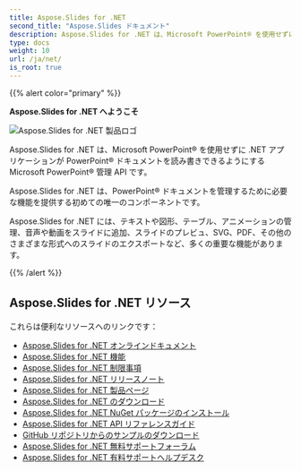 ```yaml
---
title: Aspose.Slides for .NET
second_title: "Aspose.Slides ドキュメント"
description: Aspose.Slides for .NET は、Microsoft PowerPoint® を使用せずに .NET アプリケーションが PowerPoint® ドキュメントを読み書きできるようにする Microsoft PowerPoint® 管理 API です。
type: docs
weight: 10
url: /ja/net/
is_root: true
---
```


{{% alert color="primary" %}}

**Aspose.Slides for .NET へようこそ**

![Aspose.Slides for .NET 製品ロゴ](home_1.png)

Aspose.Slides for .NET は、Microsoft PowerPoint® を使用せずに .NET アプリケーションが PowerPoint® ドキュメントを読み書きできるようにする Microsoft PowerPoint® 管理 API です。

Aspose.Slides for .NET は、PowerPoint® ドキュメントを管理するために必要な機能を提供する初めての唯一のコンポーネントです。

Aspose.Slides for .NET には、テキストや図形、テーブル、アニメーションの管理、音声や動画をスライドに追加、スライドのプレビュ、SVG、PDF、その他のさまざまな形式へのスライドのエクスポートなど、多くの重要な機能があります。

{{% /alert %}}

## Aspose.Slides for .NET リソース

これらは便利なリソースへのリンクです：

- [Aspose.Slides for .NET オンラインドキュメント](/slides/ja/net/)
- [Aspose.Slides for .NET 機能](/slides/ja/net/features-overview/)
- [Aspose.Slides for .NET 制限事項](/slides/ja/net/known-issues/)
- [Aspose.Slides for .NET リリースノート](https://releases.aspose.com/slides/net/release-notes/)
- [Aspose.Slides for .NET 製品ページ](https://products.aspose.com/slides/net/)
- [Aspose.Slides for .NET のダウンロード](https://releases.aspose.com/slides/net/)
- [Aspose.Slides for .NET NuGet パッケージのインストール](https://www.nuget.org/packages/Aspose.Slides.NET/)
- [Aspose.Slides for .NET API リファレンスガイド](https://reference.aspose.com/slides/net)
- [GitHub リポジトリからのサンプルのダウンロード](https://github.com/aspose-slides/Aspose.Slides-for-.NET)
- [Aspose.Slides for .NET 無料サポートフォーラム](https://forum.aspose.com/c/slides/11)
- [Aspose.Slides for .NET 有料サポートヘルプデスク](https://helpdesk.aspose.com/)